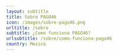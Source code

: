 ```yaml
---
layout: subtitle
title: Sobre PAGO46
icon: /images/sobre-pago46.png
urltitle: /sobre
subtitle: ¿Como funciona PAGO46?
urlsubtitle: /sobre/como-funciona-pago46
country: Mexico
---
```

